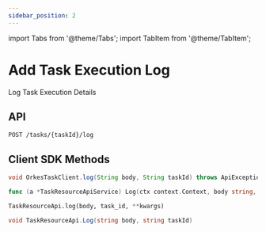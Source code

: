 ```yaml
---
sidebar_position: 2
---
```


import Tabs from '@theme/Tabs';
import TabItem from '@theme/TabItem';

# Add Task Execution Log

Log Task Execution Details

## API

```
POST /tasks/{taskId}/log
```

## Client SDK Methods

<Tabs>
<TabItem value="Java" label="Java">

```java
void OrkesTaskClient.log(String body, String taskId) throws ApiException
```

</TabItem>
<TabItem value="Golang" label="Golang">

```go
func (a *TaskResourceApiService) Log(ctx context.Context, body string, taskId string) (*http.Response, error)
```

</TabItem>
<TabItem value="Python" label="Python">

```python
TaskResourceApi.log(body, task_id, **kwargs)
```

</TabItem>
<TabItem value="CSharp" label="CSharp">

```csharp
void TaskResourceApi.Log(string body, string taskId)
```

</TabItem>
<TabItem value="Javascript" label="Javascript">

```javascript

```

</TabItem>
<TabItem value="Clojure" label="Clojure">

```clojure

```

</TabItem>
</Tabs>
